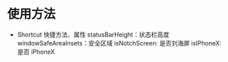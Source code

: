 # 使用方法
* Shortcut 快捷方法、属性
statusBarHeight：状态栏高度
windowSafeAreaInsets：安全区域
isNotchScreen: 是否刘海屏
isIPhoneX: 是否 iPhoneX

